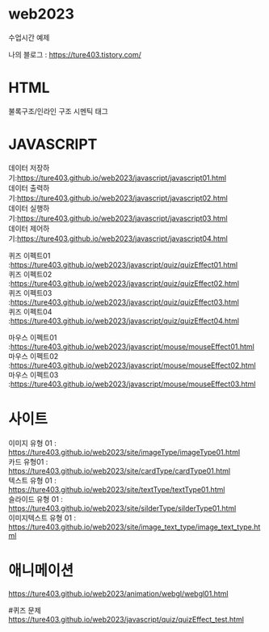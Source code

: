 # web2023
수업시간 예제

나의 블로그 : https://ture403.tistory.com/

# HTML
불록구조/인라인 구조
시멘틱 태그


# JAVASCRIPT
데이터 저장하기:https://ture403.github.io/web2023/javascript/javascript01.html   
데이터 출력하기:https://ture403.github.io/web2023/javascript/javascript02.html   
데이터 실행하기:https://ture403.github.io/web2023/javascript/javascript03.html   
데이터 제어하기:https://ture403.github.io/web2023/javascript/javascript04.html   
 
퀴즈 이펙트01 :https://ture403.github.io/web2023/javascript/quiz/quizEffect01.html   
퀴즈 이펙트02 :https://ture403.github.io/web2023/javascript/quiz/quizEffect02.html   
퀴즈 이펙트03 :https://ture403.github.io/web2023/javascript/quiz/quizEffect03.html   
퀴즈 이펙트04 :https://ture403.github.io/web2023/javascript/quiz/quizEffect04.html   

마우스 이펙트01 :https://ture403.github.io/web2023/javascript/mouse/mouseEffect01.html   
마우스 이펙트02 :https://ture403.github.io/web2023/javascript/mouse/mouseEffect02.html   
마우스 이펙트03 :https://ture403.github.io/web2023/javascript/mouse/mouseEffect03.html   

# 사이트   
이미지 유형 01 : https://ture403.github.io/web2023/site/imageType/imageType01.html   
카드 유형01 : https://ture403.github.io/web2023/site/cardType/cardType01.html   
텍스트 유형 01 : https://ture403.github.io/web2023/site/textType/textType01.html   
슬라이드 유형 01 : https://ture403.github.io/web2023/site/silderType/silderType01.html   
이미지텍스트 유형 01 : https://ture403.github.io/web2023/site/image_text_type/image_text_type.html   

# 애니메이션
https://ture403.github.io/web2023/animation/webgl/webgl01.html   

#퀴즈 문제
https://ture403.github.io/web2023/javascript/quiz/quizEffect_test.html   

